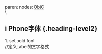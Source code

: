 parent nodes: [ObjC](ObjC.html)\
\

i Phone字体 {.heading-level2}
-----------

​1. set bold font\
 //定义Label的文字格式


